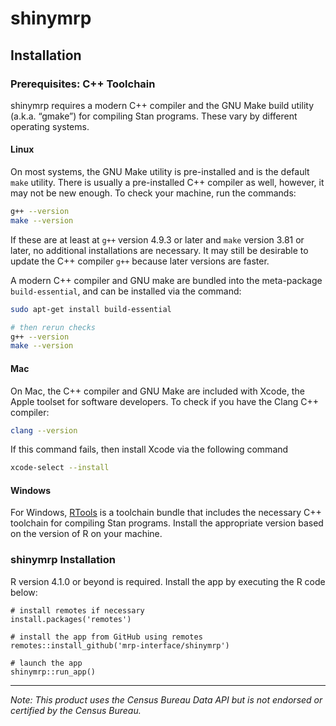 # shinymrp

## Installation

### Prerequisites:  C++ Toolchain

shinymrp requires a modern C++ compiler and the GNU Make build utility (a.k.a. “gmake”) for compiling Stan programs. These vary by different operating systems.


#### Linux

On most systems, the GNU Make utility is pre-installed and is the default `make` utility.
There is usually a pre-installed C++ compiler as well, however, it may not be new enough.
To check your machine, run the commands:

```bash
g++ --version
make --version
```

If these are at least at `g++` version 4.9.3 or later and
`make` version 3.81 or later, no additional installations are
necessary. It may still be desirable to update the C++ compiler `g++` because later versions are faster.

A modern C++ compiler and GNU make are bundled into the meta-package `build-essential`,
and can be installed via the command:

```bash
sudo apt-get install build-essential

# then rerun checks
g++ --version
make --version
```

#### Mac

On Mac, the C++ compiler and GNU Make are included with Xcode, the Apple toolset for software developers.
To check if you have the Clang C++ compiler:

```bash
clang --version
```

If this command fails, then install Xcode via the following command

```bash
xcode-select --install
```


#### Windows

For Windows, [RTools](https://cran.r-project.org/bin/windows/Rtools/) is a toolchain bundle that includes the necessary C++ toolchain for compiling Stan programs. Install the appropriate version based on the version of R on your machine.

### shinymrp Installation
R version 4.1.0 or beyond is required. Install the app by executing the R code below:
```
# install remotes if necessary
install.packages('remotes')

# install the app from GitHub using remotes
remotes::install_github('mrp-interface/shinymrp')

# launch the app
shinymrp::run_app()
```


---
*Note: This product uses the Census Bureau Data API but is not endorsed or certified by the Census Bureau.*